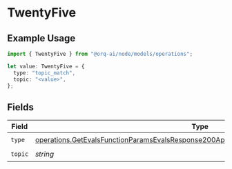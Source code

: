 # TwentyFive

## Example Usage

```typescript
import { TwentyFive } from "@orq-ai/node/models/operations";

let value: TwentyFive = {
  type: "topic_match",
  topic: "<value>",
};
```

## Fields

| Field                                                                                                                                                                                              | Type                                                                                                                                                                                               | Required                                                                                                                                                                                           | Description                                                                                                                                                                                        |
| -------------------------------------------------------------------------------------------------------------------------------------------------------------------------------------------------- | -------------------------------------------------------------------------------------------------------------------------------------------------------------------------------------------------- | -------------------------------------------------------------------------------------------------------------------------------------------------------------------------------------------------- | -------------------------------------------------------------------------------------------------------------------------------------------------------------------------------------------------- |
| `type`                                                                                                                                                                                             | [operations.GetEvalsFunctionParamsEvalsResponse200ApplicationJSONResponseBodyData525Type](../../models/operations/getevalsfunctionparamsevalsresponse200applicationjsonresponsebodydata525type.md) | :heavy_check_mark:                                                                                                                                                                                 | N/A                                                                                                                                                                                                |
| `topic`                                                                                                                                                                                            | *string*                                                                                                                                                                                           | :heavy_check_mark:                                                                                                                                                                                 | N/A                                                                                                                                                                                                |
